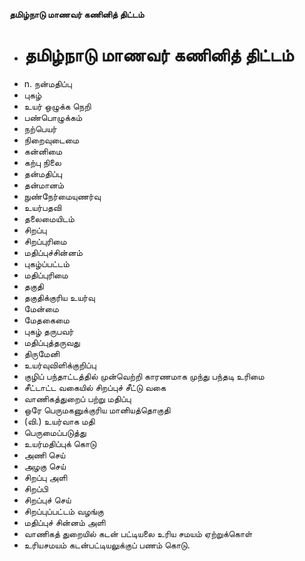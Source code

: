 **தமிழ்நாடு மாணவர் கணினித் திட்டம்**
- # தமிழ்நாடு மாணவர் கணினித் திட்டம்
- n. நன்மதிப்பு
- புகழ்
- உயர் ஒழுக்க நெறி
- பண்பொழுக்கம்
- நற்பெயர்
- நிறைவுடைமை
- கன்னிமை
- கற்பு நிலை
- தன்மதிப்பு
- தன்மானம்
- நுண்நேர்மையுணர்வு
- உயர்பதவி
- தலைமையிடம்
- சிறப்பு
- சிறப்புரிமை
- மதிப்புச்சின்னம்
- புகழ்ப்பட்டம்
- மதிப்புரிமை
- தகுதி
- தகுதிக்குரிய உயர்வு
- மேன்மை
- மேதகைமை
- புகழ் தருபவர்
- மதிப்புத்தருவது
- திருமேனி
- உயர்வுவிளிக்குறிப்பு
- குழிப் பந்தாட்டத்தில் முன்வெற்றி காரணமாக முந்து பந்தடி உரிமை
- சீட்டாட்ட வகையில் சிறப்புச் சீட்டு வகை
- வாணிகத்துறைப் பற்று மதிப்பு
- ஒரே பெருமகனுக்குரிய மானியத்தொகுதி
- (வி.) உயர்வாக மதி
- பெருமைப்படுத்து
- உயர்மதிப்புக் கொடு
- அணி செய்
- அழகு செய்
- சிறப்பு அளி
- சிறப்பி
- சிறப்புச் செய்
- சிறப்புப்பட்டம் வழங்கு
- மதிப்புச் சின்னம் அளி
- வாணிகத் துறையில் கடன் பட்டியலை உரிய சமயம் ஏற்றுக்கொள்
- உரியசமயம் கடன்பட்டியலுக்குப் பணம் கொடு.

